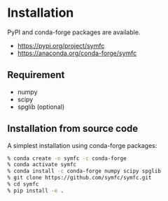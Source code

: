 # Installation

PyPI and conda-forge packages are available.

- https://pypi.org/project/symfc
- https://anaconda.org/conda-forge/symfc

## Requirement

- numpy
- scipy
- spglib (optional)

## Installation from source code

A simplest installation using conda-forge packages:

```bash
% conda create -n symfc -c conda-forge
% conda activate symfc
% conda install -c conda-forge numpy scipy spglib
% git clone https://github.com/symfc/symfc.git
% cd symfc
% pip install -e .
```
